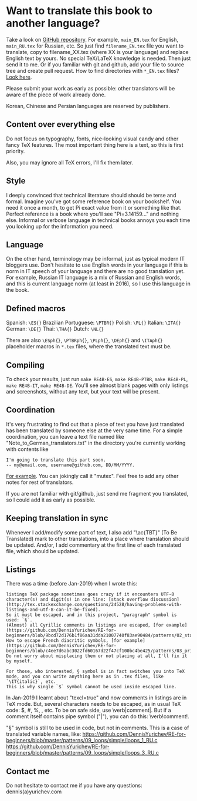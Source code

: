 # Want to translate this book to another language?

Take a look on [GitHub repository](https://github.com/DennisYurichev/RE-for-beginners).
For example, `main_EN.tex` for English, `main_RU.tex` for Russian, etc.
So just find `filename_EN.tex` file you want to translate, copy to filename_XX.tex (where XX is your language)
and replace English text by yours.
No special TeX/LaTeX knowledge is needed.
Then just send it to me.
Or if you familiar with git and github, add your file to source tree and create pull request.
How to find directories with `*_EN.tex` files?
[Look here](https://github.com/DennisYurichev/RE-for-beginners/search?utf8=%E2%9C%93&q=input+EN&type=Code).

Please submit your work as early as possible: other translators will be aware of the piece of work already done.

Korean, Chinese and Persian languages are reserved by publishers.

## Content over everything else

Do not focus on typography, fonts, nice-looking visual candy and other fancy TeX features.
The most important thing here is a text, so this is first priority.

Also, you may ignore all TeX errors, I'll fix them later.

## Style

I deeply convinced that technical literature should should be terse and formal.
Imagine you've got some reference book on your bookshelf.
You need it once a month, to get Pi exact value from it or something like that.
Perfect reference is a book where you'll see "Pi=3.14159..." and nothing else.
Informal or verbose language in technical books annoys you each time you looking up for the information you need.

## Language

On the other hand, terminology may be informal, just as typical modern IT bloggers use.
Don't hesitate to use English words in your language if this is norm in IT speech of your language and there are no good translation yet.
For example, Russian IT language is a mix of Russian and English words, and this is current language norm (at least in 2016), so I use this language in the book.

## Defined macros

Spanish: `\ES{}`
Brazilian Portuguese: `\PTBR{}`
Polish: `\PL{}`
Italian: `\ITA{}`
German: `\DE{}`
Thai: `\THA{}`
Dutch: `\NL{}`

There are also `\ESph{}`, `\PTBRph{}`, `\PLph{}`, `\DEph{}` and `\ITAph{}` placeholder macros in `*.tex` files, where the translated text must be.

## Compiling

To check your results, just run `make RE4B-ES`, `make RE4B-PTBR`, `make RE4B-PL`, `make RE4B-IT`, `make RE4B-DE`.
You'll see almost blank pages with only listings and screenshots, without any text, but your text will be present.

## Coordination

It's very frustrating to find out that a piece of text you have just translated has been translated by someone else
at the very same time.
For a simple coordination, you can leave a text file named like "Note_to_German_translators.txt"
in the directory you're currently working with contents like

	I'm going to translate this part soon.
	-- my@email.com, username@github.com, DD/MM/YYYY.

[For example](https://github.com/DennisYurichev/RE-for-beginners/blob/2bc65d9533d48b023cf5ac467c42f4ef1aee90e0/OS/Note_to_German_translators.txt).
You can jokingly call it "mutex".
Feel free to add any other notes for rest of translators.

If you are not familiar with git/github, just send me fragment you translated, so I could add it as early as possible.

## Keeping translation in sync

Whenever I add/modify some part of text, I also add "\ac{TBT}" (To Be Translated) mark to other translations,
into a place where translation should be updated.
And/or, I add commentary at the first line of each translated file, which should be updated.

## Listings

There was a time (before Jan-2019) when I wrote this:

	listings TeX package sometimes goes crazy if it encounters UTF-8 character(s) and digit(s) in one line: [stack overflow discussion](http://tex.stackexchange.com/questions/24528/having-problems-with-listings-and-utf-8-can-it-be-fixed).
	So it must be escaped, and in this project, "paragraph" symbol is used: `§`.
	(Almost) all Cyrillic comments in listings are escaped, [for example](https://github.com/DennisYurichev/RE-for-beginners/blob/9bcd72d176b1f86aa31dda21007740f83ae90484/patterns/02_stack/04_alloca/2_1_gcc_intel_O3_RU.asm#L9).
	How to escape French diacritic symbols, [for example](https://github.com/DennisYurichev/RE-for-beginners/blob/c4ee7d6abc3022fd60167d22f47cf100bc4be425/patterns/03_printf/ARM/ARM8_O0_FR.lst#L12).
	Do not worry about misplacing them or not placing at all, I'll fix it by myself.

	For those, who interested, § symbol is in fact switches you into TeX mode, and you can write anything here as in .tex files, like `\IT{italic}`, etc.
	This is why single `$` symbol cannot be used inside escaped line.

In Jan-2019 I learnt about "texcl=true" and now comments in listings are in TeX mode.
But, several characters needs to be escaped, as in usual TeX code: $, #, %, \, etc.
To be on safe side, use \verb|comment|.
But if a comment itself contains pipe symbol ("|"), you can do this: \verb!comment!.

"§" symbol is still to be used in code, but not in comments.
This is a case of translated variable names, like:
https://github.com/DennisYurichev/RE-for-beginners/blob/master/patterns/09_loops/simple/loops_1_RU.c
https://github.com/DennisYurichev/RE-for-beginners/blob/master/patterns/09_loops/simple/loops_3_RU.c
 
## Contact me

Do not hesitate to contact me if you have any questions: dennis(a)yurichev.com

